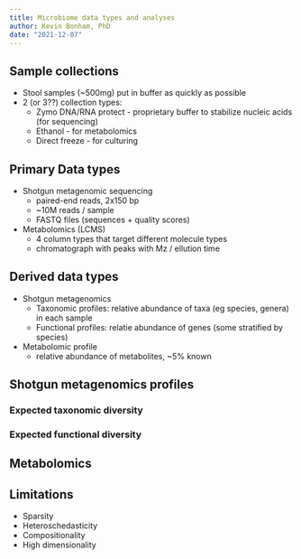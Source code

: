 ```yaml
---
title: Microbiome data types and analyses
author: Kevin Bonham, PhD
date: "2021-12-07"
---
```


## Sample collections

- Stool samples (~500mg) put in buffer as quickly as possible
- 2 (or 3??) collection types:
  - Zymo DNA/RNA protect - proprietary buffer to stabilize nucleic acids (for sequencing)
  - Ethanol - for metabolomics
  - Direct freeze - for culturing

## Primary Data types

- Shotgun metagenomic sequencing
  - paired-end reads, 2x150 bp
  - ~10M reads / sample
  - FASTQ files (sequences + quality scores)
- Metabolomics (LCMS)
  - 4 column types that target different molecule types
  - chromatograph with peaks with Mz / ellution time

## Derived data types

- Shotgun metagenomics
  - Taxonomic profiles: relative abundance of taxa (eg species, genera) in each sample
  - Functional profiles: relatie abundance of genes (some stratified by species)
- Metabolomic profile
  - relative abundance of metabolites, ~5% known

## Shotgun metagenomics profiles

<!-- TODO: insert from Microbiome.jl -->

### Expected taxonomic diversity

<!-- TODO: some charts about taxonomy from ECHO -->

### Expected functional diversity

<!-- TODO: some charts about functions from ECHO -->

## Metabolomics

<!-- TODO: some charts about metabolomics from ECHO -->

## Limitations

- Sparsity
- Heteroschedasticity
- Compositionality
- High dimensionality